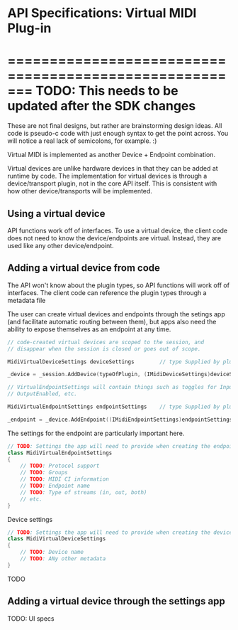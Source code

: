 # API Specifications: Virtual MIDI Plug-in

=======================================================
TODO: This needs to be updated after the SDK changes
=======================================================


These are not final designs, but rather are brainstorming design ideas. All code is pseudo-c code with just enough syntax to get the point across. You will notice a real lack of semicolons, for example. :)

Virtual MIDI is implemented as another Device + Endpoint combination.

Virtual devices are unlike hardware devices in that they can be added at runtime by code. The implementation for virtual devices is through a device/transport plugin, not in the core API itself. This is consistent with how other device/transports will be implemented.

## Using a virtual device

API functions work off of interfaces. To use a virtual device, the client code does not need to know the device/endpoints are virtual. Instead, they are used like any other device/endpoint.

## Adding a virtual device from code

The API won't know about the plugin types, so API functions will work off of interfaces. The client
code can reference the plugin types through a metadata file

The user can create virtual devices and endpoints through the setings app (and facilitate automatic 
routing between them), but apps also need the ability to expose themselves as an endpoint at any time.

```cpp
// code-created virtual devices are scoped to the session, and 
// disappear when the session is closed or goes out of scope.

MidiVirtualDeviceSettings deviceSettings        // type Supplied by plugin

_device = _session.AddDevice(typeOfPlugin, (IMidiDeviceSettings)deviceSettings)

// VirtualEndpointSettings will contain things such as toggles for InputEnabled
// OutputEnabled, etc.

MidiVirtualEndpointSettings endpointSettings    // type Supplied by plugin

_endpoint = _device.AddEndpoint((IMidiEndpointSettings)endpointSettings)
```

The settings for the endpoint are particularly important here.

```cpp
// TODO: Settings the app will need to provide when creating the endpoint
class MidiVirtualEndpointSettings
{
    // TODO: Protocol support
    // TODO: Groups
    // TODO: MIDI CI information
    // TODO: Endpoint name
    // TODO: Type of streams (in, out, both)
    // etc.
}
```

Device settings

```cpp
// TODO: Settings the app will need to provide when creating the device
class MidiVirtualDeviceSettings
{
    // TODO: Device name
    // TODO: ANy other metadata
}
```

TODO

## Adding a virtual device through the settings app

TODO: UI specs
